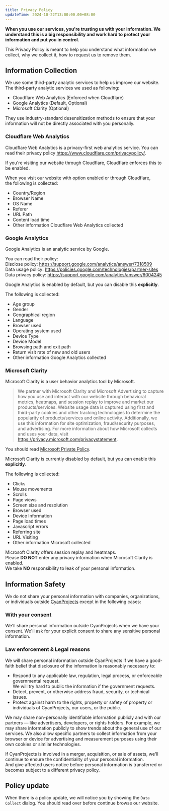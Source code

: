 ```yaml
---
title: Privacy Policy
updateTime: 2024-10-22T13:00:00.00+08:00
---
```

<b>
When you use our services, 
you're trusting us with your information.  
</b>

<b>
We understand this is a big responsibility 
and work hard to protect your information 
and put you in control.
</b>

This Privacy Policy is meant to help you understand what information we collect, 
why we collect it, how to request us to remove them. 

## Information Collection

We use some third-party analytic services to help us improve our website.
The third-party analytic services we used as following:

- Cloudflare Web Analytics (Enforced when Cloudflare)
- Google Analytics (Default, Optional)
- Microsoft Clarity (Optional)

They use industry-standard desensitization methods 
to ensure that your information 
will not be directly associated with you personally.

### Cloudflare Web Analytics 
Cloudflare Web Analytics is a privacy-first web analytics service.
You can read their privacy policy https://www.cloudflare.com/privacypolicy/.

If you're visiting our website through Cloudflare,
Cloudflare enforces this to be enabled. 

When you visit our website with option enabled or through Cloudflare,  
the following is collected:
- Country/Region
- Browser Name
- OS Name
- Referer
- URL Path
- Content load time
- Other information Cloudflare Web Analytics collected

### Google Analytics
Google Analytics is an analytic service by Google.

You can read their policy:  
Disclose policy: https://support.google.com/analytics/answer/7318509  
Data usage policy: https://policies.google.com/technologies/partner-sites  
Data privacy policy: https://support.google.com/analytics/answer/6004245  

Google Analytics is enabled by default,
but you can disable this **explicitly**.

The following is collected:
- Age group
- Gender
- Geographical region
- Language
- Browser used
- Operating system used
- Device Type
- Device Model
- Browsing path and exit path
- Return visit rate of new and old users
- Other information Google Analytics collected

### Microsoft Clarity
Microsoft Clarity is a user behavior analytics tool by Microsoft.

> We partner with Microsoft Clarity and Microsoft Advertising 
to capture how you use and interact with our website through behavioral metrics, heatmaps, and session replay 
to improve and market our products/services. 
Website usage data is captured using first and third-party cookies and other tracking technologies 
to determine the popularity of products/services and online activity. Additionally, 
we use this information for site optimization, fraud/security purposes, and advertising. 
For more information about how Microsoft collects and uses your data, 
visit https://privacy.microsoft.com/privacystatement.

You should read [Microsoft Private Policy](https://privacy.microsoft.com/privacystatement).

Microsoft Clarity is currently disabled by default,
but you can enable this **explicitly**.

The following is collected:
- Clicks
- Mouse movements
- Scrolls
- Page views
- Screen size and resolution
- Browser used
- Device Information
- Page load times
- Javascript errors
- Referring site
- URL Visiting
- Other information Microsoft collected

Microsoft Clarity offers session replay and heatmaps.  
Please **DO NOT** enter any privacy information when Microsoft Clarity is enabled.  
We take **NO** responsibility to leak of your personal information. 

## Information Safety
We do not share your personal information 
with companies, organizations, or individuals outside [CyanProjects](https://github.com/CyanProjects)
except in the following cases:

### With your consent
We'll share personal information outside CyanProjects when we have your consent.
We'll ask for your explicit consent to share any sensitive personal information.

### Law enforcement & Legal reasons
We will share personal information outside CyanProjects 
if we have a good-faith belief that disclosure of the information is reasonably necessary to:

- Respond to any applicable law, regulation, legal process, or enforceable governmental request.  
  We will try hard to public the information if the government requests.
- Detect, prevent, or otherwise address fraud, security, or technical issues.
- Protect against harm to the rights, property or safety of property or individuals of CyanProjects, our users, or the public.

We may share non-personally identifiable information publicly and with our partners 
— like advertisers, developers, or rights holders. 
For example, we may share information publicly to show trends about the general use of our services. 
We also allow specific partners to collect information 
from your browser or device for advertising and measurement purposes using their own cookies or similar technologies.

If CyanProjects is involved in a merger, acquisition, or sale of assets,
we'll continue to ensure the confidentiality of your personal information.  
And give affected users notice 
before personal information is transferred or becomes subject to a different privacy policy.

## Policy update
When there is a policy update,
we will notice you by showing the `Data Collect` dialog.
You should read over before continue browse our website.

